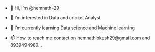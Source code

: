 - 👋 Hi, I’m @hemnath-29
- 👀 I’m interested in Data and cricket Analyst
- 🌱 I’m currently learning Data science and Machine learning

- 📫 How to reach me  contact on hemnathlokesh29@gmail.com and 8939494980...

<!---
hemnath-29/hemnath-29 is a ✨ special ✨ repository because its `README.md` (this file) appears on your GitHub profile.
You can click the Preview link to take a look at your changes.
--->
